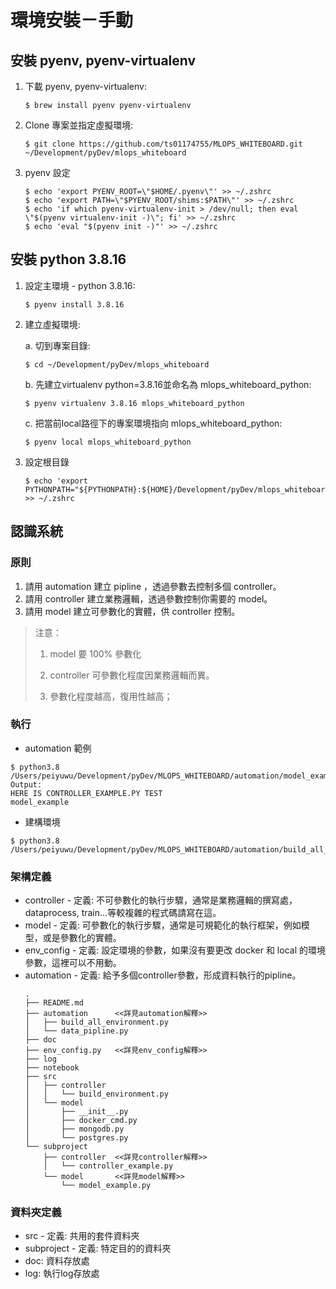 # 環境安裝－手動
## 安裝 pyenv, pyenv-virtualenv
1. 下載 pyenv, pyenv-virtualenv: 

    ```
    $ brew install pyenv pyenv-virtualenv
    ```

2. Clone 專案並指定虛擬環境: 
    ```
    $ git clone https://github.com/ts01174755/MLOPS_WHITEBOARD.git ~/Development/pyDev/mlops_whiteboard
    ```

3. pyenv 設定
    ```
    $ echo 'export PYENV_ROOT=\"$HOME/.pyenv\"' >> ~/.zshrc
    $ echo 'export PATH=\"$PYENV_ROOT/shims:$PATH\"' >> ~/.zshrc
    $ echo 'if which pyenv-virtualenv-init > /dev/null; then eval \"$(pyenv virtualenv-init -)\"; fi' >> ~/.zshrc
    $ echo 'eval "$(pyenv init -)"' >> ~/.zshrc
    ```

## 安裝 python 3.8.16
1. 設定主環境 - python 3.8.16:
    ```
    $ pyenv install 3.8.16
    ```

2. 建立虛擬環境: 

    a. 切到專案目錄: 
    ```
    $ cd ~/Development/pyDev/mlops_whiteboard
    ```

    b. 先建立virtualenv python=3.8.16並命名為 mlops_whiteboard_python: 
    ```
    $ pyenv virtualenv 3.8.16 mlops_whiteboard_python
    ```

    c. 把當前local路徑下的專案環境指向 mlops_whiteboard_python: 
    ```
    $ pyenv local mlops_whiteboard_python
    ```

3. 設定根目錄
    ```
    $ echo 'export PYTHONPATH="${PYTHONPATH}:${HOME}/Development/pyDev/mlops_whiteboard"' >> ~/.zshrc
    ```

## 認識系統
### 原則
1. 請用 automation 建立 pipline ，透過參數去控制多個 controller。
2. 請用 controller 建立業務邏輯，透過參數控制你需要的 model。
3. 請用 model 建立可參數化的實體，供 controller 控制。

> 注意：
> 1. model 要 100% 參數化
>
> 2. controller 可參數化程度因業務邏輯而異。
>
> 3. 參數化程度越高，復用性越高；

### 執行
- automation 範例
```
$ python3.8 /Users/peiyuwu/Development/pyDev/MLOPS_WHITEBOARD/automation/model_example.py
Output:
HERE IS CONTROLLER_EXAMPLE.PY TEST
model_example
```

- 建構環境
```
$ python3.8 /Users/peiyuwu/Development/pyDev/MLOPS_WHITEBOARD/automation/build_all_environment.py
```

### 架構定義
- controller - 定義: 不可參數化的執行步驟，通常是業務邏輯的撰寫處，dataprocess, train...等較複雜的程式碼請寫在這。
- model - 定義: 可參數化的執行步驟，通常是可規範化的執行框架，例如模型，或是參數化的實體。
- env_config - 定義: 設定環境的參數，如果沒有要更改 docker 和 local 的環境參數，這裡可以不用動。
- automation - 定義: 給予多個controller參數，形成資料執行的pipline。
    ```
    .
    ├── README.md
    ├── automation      <<詳見automation解釋>>
    │   ├── build_all_environment.py
    │   └── data_pipline.py
    ├── doc
    ├── env_config.py   <<詳見env_config解釋>>
    ├── log
    ├── notebook
    ├── src
    │   ├── controller
    │   │   └── build_environment.py
    │   └── model
    │       ├── __init__.py
    │       ├── docker_cmd.py
    │       ├── mongodb.py
    │       └── postgres.py
    └── subproject
        ├── controller  <<詳見controller解釋>>
        │   └── controller_example.py
        └── model       <<詳見model解釋>>
            └── model_example.py
    ```
### 資料夾定義
- src - 定義: 共用的套件資料夾
- subproject - 定義: 特定目的的資料夾
- doc: 資料存放處
- log: 執行log存放處
